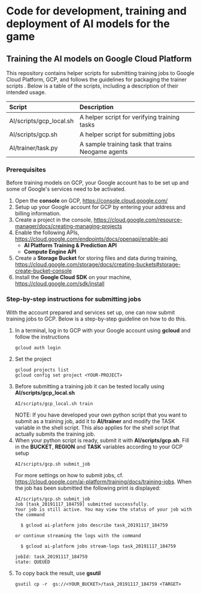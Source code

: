 # Code for development, training and deployment of AI models for the game

## Training the AI models on Google Cloud Platform
This repository contains helper scripts for submitting training jobs to Google Cloud Platform, GCP, and follows the guidelines for packaging the trainer scripts [](https://cloud.google.com/ai-platform/training/docs/packaging-trainer#project-structure). Below is a table of the scripts, including a description of their intended usage.

|Script|Description|
|:-|:-|
|AI/scripts/gcp_local.sh|A helper script for verifying training tasks|
|AI/scripts/gcp.sh|A helper script for submitting jobs|
|AI/trainer/task.py|A sample training task that trains Neogame agents|

### Prerequisites
Before training models on GCP, your Google account has to be set up and some of Google's services need to be activated.

1. Open the **console** on GCP, https://console.cloud.google.com/
2. Setup up your Google account for GCP by entering your address and billing information.
3. Create a project in the console, https://cloud.google.com/resource-manager/docs/creating-managing-projects
3. Enable the following APIs, https://cloud.google.com/endpoints/docs/openapi/enable-api
    - **AI Platform Training & Prediction API**
    - **Compute Engine API**
4. Create a **Storage Bucket** for storing files and data during training, https://cloud.google.com/storage/docs/creating-buckets#storage-create-bucket-console
5. Install the **Google Cloud SDK** on your machine, https://cloud.google.com/sdk/install

### Step-by-step instructions for submitting jobs
With the account prepared and services set up, one can now submit training jobs to GCP. Below is a step-by-step guideline on how to do this.

1. In a terminal, log in to GCP with your Google account using **gcloud** and follow the instructions
    ```
    gcloud auth login
    ```
2. Set the project
    ```
    gcloud projects list
    gcloud config set project <YOUR-PROJECT>
    ```
3. Before submitting a training job it can be tested locally using **AI/scripts/gcp_local.sh**
    ```
    AI/scripts/gcp_local.sh train
    ```
    NOTE: If you have developed your own python script that you want to submit as a training job, add it to **AI/trainer** and modify the TASK variable in the shell script. This also applies for the shell script that actually submits the training job.
4. When your python script is ready, submit it with **AI/scripts/gcp.sh**. Fill in the **BUCKET**, **REGION** and **TASK** variables according to your GCP setup
    ```
    AI/scripts/gcp.sh submit_job
    ```
    For more settings on how to submit jobs, cf. https://cloud.google.com/ai-platform/training/docs/training-jobs. When the job has been submitted the following print is displayed:
    ```
    AI/scripts/gcp.sh submit_job
    Job [task_20191117_184759] submitted successfully.
    Your job is still active. You may view the status of your job with the command

      $ gcloud ai-platform jobs describe task_20191117_184759

    or continue streaming the logs with the command

      $ gcloud ai-platform jobs stream-logs task_20191117_184759

    jobId: task_20191117_184759
    state: QUEUED
    ```
5. To copy back the result, use **gsutil**
    ```
    gsutil cp -r  gs://<YOUR_BUCKET>/task_20191117_184759 <TARGET>
    ```